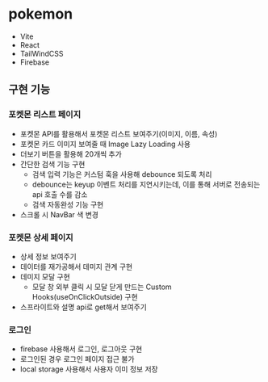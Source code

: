 # pokemon

- Vite
- React
- TailWindCSS
- Firebase


## 구현 기능

### 포켓몬 리스트 페이지
- 포켓몬 API를 활용해서 포켓몬 리스트 보여주기(이미지, 이름, 속성)
- 포켓몬 카드 이미지 보여줄 때 Image Lazy Loading 사용
- 더보기 버튼을 활용해 20개씩 추가
- 간단한 검색 기능 구현
  - 검색 입력 기능은 커스텀 훅을 사용해 debounce 되도록 처리
  - debounce는 keyup 이벤트 처리를 지연시키는데, 이를 통해 서버로 전송되는 api 호출 수를 감소
  - 검색 자동완성 기능 구현
- 스크롤 시 NavBar 색 변경

### 포켓몬 상세 페이지
- 상세 정보 보여주기
- 데이터를 재가공해서 데미지 관계 구현
- 데미지 모달 구현
  - 모달 창 외부 클릭 시 모달 닫게 만드는 Custom Hooks(useOnClickOutside) 구현
- 스프라이트와 설명 api로 get해서 보여주기

### 로그인
- firebase 사용해서 로그인, 로그아웃 구현
- 로그인된 경우 로그인 페이지 접근 불가
- local storage 사용해서 사용자 이미 정보 저장

